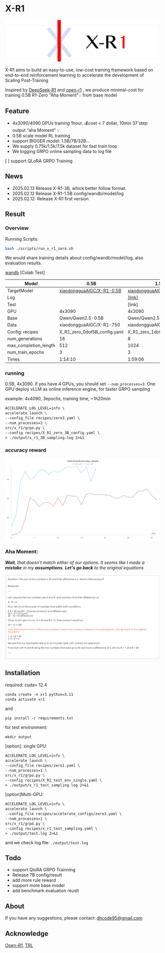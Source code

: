 # X-R1

![x-r1-logo](./README.assets/X-R1-log.png)


X-R1 aims to build an easy-to-use, low-cost training framework based on end-to-end reinforcement learning to accelerate the development of Scaling Post-Training

Inspired by [DeepSeek-R1](https://github.com/deepseek-ai/DeepSeek-R1) and [open-r1](https://github.com/huggingface/open-r1) , we produce minimal-cost for training 0.5B R1-Zero "Aha Moment"💡 from base model


## Feature

- 4x3090/4090 GPUs training 1hour, 💰cost < 7 dollar, 10min 37'step output “aha Moment“ 💡
- 0.5B scale model RL training
- support BIGGER model: 1.5B/7B/32B...
- We supply 0.75k/1.5k/7.5k dataset for fast train loop
- We logging GRPO online sampling data to log file

[ ] support QLoRA GRPO Training

## News

- 2025.02.13 Release X-R1-3B, whick better follow format.
- 2025.02.12 Release X-R1-1.5B config/wandb/model/log
- 2025.02.12: Release X-R1 first version

## Result

### Overview

Running Scripts:

```bash
bash ./scripts/run_x_r1_zero.sh
```

We would share training details about  config/wandb/model/log, also evaluation results.

[wandb](https://api.wandb.ai/links/xiaodonggua/eb471rlw)
[Colab Test]



| Model                 | 0.5B                                                                          | 1.5B                                                                                         | 3B                                                                          | 7B  |
| --------------------- | ----------------------------------------------------------------------------- | -------------------------------------------------------------------------------------------- | --------------------------------------------------------------------------- | --- |
| TargetModel           | [xiaodongguaAIGC/X-R1-0.5B](https://huggingface.co/xiaodongguaAIGC/X-R1-0.5B) | [xiaodongguaAIGC/X-R1-1.5B](https://huggingface.co/xiaodongguaAIGC/X-R1-1.5B)                | [xiaodongguaAIGC/X-R1-3B](https://huggingface.co/xiaodongguaAIGC/X-R1-3B) |     |
| Log                   |                                                                               | [[link]](https://drive.google.com/file/d/11tBShY206Pu_SxWE0M-mG2_Cdf9mFNig/view?usp=sharing) |                                                                             |     |
| Test                  |                                                                               | [link]                                                                                       |                                                                             |     |
| GPU                   | 4x3090                                                                        | 4x3090                                                                                       |4x3090                                                                               |     |
| Base                  | Qwen/Qwen2.5-0.5B                                                             | Qwen/Qwen2.5-1.5B                                                                            |Qwen/Qwen2.5-1.5B                                                                                   |     |
| Data                  | xiaodongguaAIGC/X-R1-750                                                      | xiaodongguaAIGC/X-R1-750                                                                     | xiaodongguaAIGC/X-R1-750                                                                             |     |
| Config: recipes       | X_R1_zero_0dot5B_config.yaml                                                  | X_R1_zero_1dot5B_config.yaml                                                                 |X_R1_zero_13ot5B_config.yaml                                      |     |
| num_generations       | 16                                                                            | 8                                                                                            |4                                                                             |     |
| max_completion_length | 512                                                                           | 1024                                                                                         |1024                                                                   |     |
| num_train_epochs      | 3                                                                             | 3                                                                                            |3                                                                           |     |
| Times                 | 1:14:10                                                                       | 1:59:06                                                                                      |2:23:06                                                                            |     |


### running

0.5B, 4x3090.  if you have 4 GPUs, you should set `--num_processes=3`.  One GPU deploy vLLM as online inference engine, for faster GRPO sampling

example: 4x4090, 3epochs, training time, ~1h20min

```shell
ACCELERATE_LOG_LEVEL=info \
accelerate launch \
--config_file recipes/zero3.yaml \
--num_processes=3 \
src/x_r1/grpo.py \
--config recipes/X_R1_zero_3B_config.yaml \
> ./output/x_r1_3B_sampling.log 2>&1
```

### accuracy reward

![acc](./README.assets/X-R1-0.5B-acc-result.png)

### Aha Moment:


***Wait**, that doesn't match either of our options. It seems like I made a **mistake** in my **assumptions**. **Let's go back** to the original equations*

![aha_moment](./README.assets/aha_moment_0.5B.png)



## Installation

required: cuda> 12.4

```
conda create -n xr1 python=3.11
conda activate xr1
```

and

```
pip install -r requirements.txt
```

for test environment:

```
mkdir output
```

\[option\]: single GPU:

```shell
ACCELERATE_LOG_LEVEL=info \
accelerate launch \
--config_file recipes/zero1.yaml \
--num_processes=1 \
src/x_r1/grpo.py \
--config recipes/X_R1_test_env_single.yaml \
> ./output/x_r1_test_sampling.log 2>&1
```

\[option\]Multi-GPU:

```shell
ACCELERATE_LOG_LEVEL=info \
accelerate launch \
--config_file recipes/accelerate_configs/zero3.yaml \
--num_processes=1 \
src/x_r1/grpo.py \
--config recipes/x_r1_test_sampling.yaml \
> ./output/test.log 2>&1
```

and we check log file: `./output/test.log`

## Todo

- support QloRA GRPO Trainning
- Release 7B config/result
- add more rule reward
- support more base model
- add benchmark evaluation reuslt

## About

If you have any suggestions, please contact: dhcode95@gmail.com

## Acknowledge

[Open-R1](https://github.com/huggingface/open-r1), [TRL](https://github.com/huggingface/trl)
